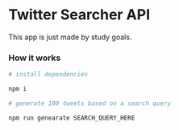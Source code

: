 # Twitter Searcher API

This app is just made by study goals.

### How it works

```bash
# install dependencies

npm i

# generate 100 tweets based on a search query

npm run genearate SEARCH_QUERY_HERE
```
